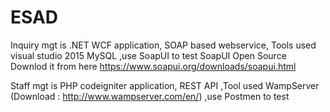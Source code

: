 # ESAD

Inquiry mgt is .NET WCF application, SOAP based webservice, 
Tools used
visual studio 2015
MySQL
,use SoapUI to test
SoapUI Open Source Downlod it from here
https://www.soapui.org/downloads/soapui.html

Staff mgt is PHP codeigniter application, REST API
,Tool used
WampServer (Download : http://www.wampserver.com/en/)
,use Postmen to test

